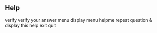 
## Help

verify <answer> verify your answer
menu            display menu
helpme          repeat question & display this help
exit            quit
